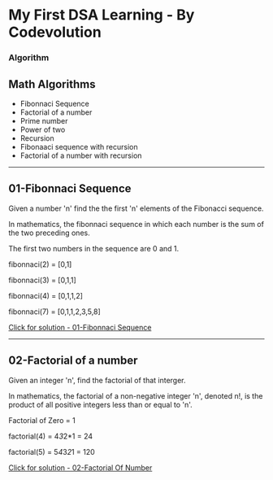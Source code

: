 # My First DSA Learning - By Codevolution 

### Algorithm

## Math Algorithms
- Fibonnaci Sequence
- Factorial of a number
- Prime number
- Power of two
- Recursion
- Fibonaaci sequence with recursion
- Factorial of a number with recursion

<hr>

## 01-Fibonnaci Sequence

Given a number 'n' find the the first 'n' elements of the Fibonacci sequence.

In mathematics, the fibonnaci sequence in which each number is the sum of the two preceding ones.

The first two numbers in the sequence are 0 and 1.

fibonnaci(2) = [0,1]

fibonnaci(3) = [0,1,1]

fibonnaci(4) = [0,1,1,2]

fibonnaci(7) = [0,1,1,2,3,5,8]

[Click for solution - 01-Fibonnaci Sequence](./01-Fibonnaci%20Sequence/)
<hr>

## 02-Factorial of a number


Given an integer 'n', find the factorial of that interger.

In mathematics, the factorial of a non-negative integer 'n', denoted n!, is the product of all positive integers less than or equal to 'n'.

Factorial of Zero = 1

factorial(4) = 4*3*2*1 = 24

factorial(5) = 5*4*3*2*1 = 120

[Click for solution - 02-Factorial Of Number](./02-Factorial%20Of%20Number/)
